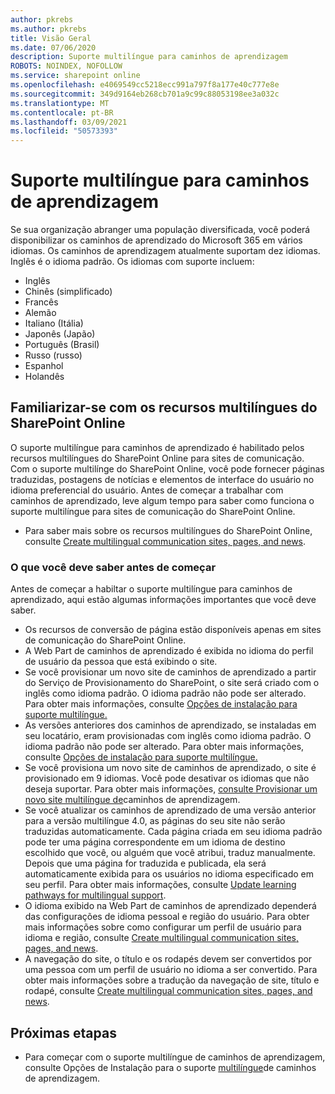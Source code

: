```yaml
---
author: pkrebs
ms.author: pkrebs
title: Visão Geral
ms.date: 07/06/2020
description: Suporte multilíngue para caminhos de aprendizagem
ROBOTS: NOINDEX, NOFOLLOW
ms.service: sharepoint online
ms.openlocfilehash: e4069549cc5218ecc991a797f8a177e40c777e8e
ms.sourcegitcommit: 349d9164eb268cb701a9c99c88053198ee3a032c
ms.translationtype: MT
ms.contentlocale: pt-BR
ms.lasthandoff: 03/09/2021
ms.locfileid: "50573393"
---
```

# <a name="multilingual-support-for-learning-pathways"></a>Suporte multilíngue para caminhos de aprendizagem

Se sua organização abranger uma população diversificada, você poderá disponibilizar os caminhos de aprendizado do Microsoft 365 em vários idiomas. Os caminhos de aprendizagem atualmente suportam dez idiomas. Inglês é o idioma padrão. Os idiomas com suporte incluem:   

- Inglês    
- Chinês (simplificado)
- Francês
- Alemão
- Italiano (Itália)
- Japonês (Japão)
- Português (Brasil)
- Russo (russo)
- Espanhol
- Holandês

## <a name="get-familiar-with-the-sharepoint-online-multilingual-features"></a>Familiarizar-se com os recursos multilíngues do SharePoint Online
O suporte multilíngue para caminhos de aprendizado é habilitado pelos recursos multilíngues do SharePoint Online para sites de comunicação.
Com o suporte multilínge do SharePoint Online, você pode fornecer páginas traduzidas, postagens de notícias e elementos de interface do usuário no idioma preferencial do usuário. Antes de começar a trabalhar com caminhos de aprendizado, leve algum tempo para saber como funciona o suporte multilíngue para sites de comunicação do SharePoint Online. 
- Para saber mais sobre os recursos multilíngues do SharePoint Online, consulte [Create multilingual communication sites, pages, and news](https://support.office.com/article/2bb7d610-5453-41c6-a0e8-6f40b3ed750c). 

### <a name="what-you-should-know-before-getting-started"></a>O que você deve saber antes de começar 
Antes de começar a habiltar o suporte multilíngue para caminhos de aprendizado, aqui estão algumas informações importantes que você deve saber. 

- Os recursos de conversão de página estão disponíveis apenas em sites de comunicação do SharePoint Online.
- A Web Part de caminhos de aprendizado é exibida no idioma do perfil de usuário da pessoa que está exibindo o site.   
- Se você provisionar um novo site de caminhos de aprendizado a partir do Serviço de Provisionamento do SharePoint, o site será criado com o inglês como idioma padrão. O idioma padrão não pode ser alterado. Para obter mais informações, consulte [Opções de instalação para suporte multilíngue.](https://docs.microsoft.com/office365/customlearning/custom_setupoptions_ml)
- As versões anteriores dos caminhos de aprendizado, se instaladas em seu locatário, eram provisionadas com inglês como idioma padrão. O idioma padrão não pode ser alterado. Para obter mais informações, consulte [Opções de instalação para suporte multilíngue.](https://docs.microsoft.com/office365/customlearning/custom_setupoptions_ml)
- Se você provisiona um novo site de caminhos de aprendizado, o site é provisionado em 9 idiomas. Você pode desativar os idiomas que não deseja suportar. Para obter mais informações, [consulte Provisionar um novo site multilíngue de](https://docs.microsoft.com/office365/customlearning/custom_provision_ml)caminhos de aprendizagem.  
- Se você atualizar os caminhos de aprendizado de uma versão anterior para a versão multilíngue 4.0, as páginas do seu site não serão traduzidas automaticamente. Cada página criada em seu idioma padrão pode ter uma página correspondente em um idioma de destino escolhido que você, ou alguém que você atribui, traduz manualmente. Depois que uma página for traduzida e publicada, ela será automaticamente exibida para os usuários no idioma especificado em seu perfil. Para obter mais informações, consulte [Update learning pathways for multilingual support](https://docs.microsoft.com/office365/customlearning/custom_update_ml). 
- O idioma exibido na Web Part de caminhos de aprendizado dependerá das configurações de idioma pessoal e região do usuário. Para obter mais informações sobre como configurar um perfil de usuário para idioma e região, consulte [Create multilingual communication sites, pages, and news](https://support.office.com/article/2bb7d610-5453-41c6-a0e8-6f40b3ed750c). 
- A navegação do site, o título e os rodapés devem ser convertidos por uma pessoa com um perfil de usuário no idioma a ser convertido. Para obter mais informações sobre a tradução da navegação de site, título e rodapé, consulte [Create multilingual communication sites, pages, and news](https://support.office.com/article/2bb7d610-5453-41c6-a0e8-6f40b3ed750c).

## <a name="next-steps"></a>Próximas etapas
- Para começar com o suporte multilíngue de caminhos de aprendizagem, consulte Opções de Instalação para o suporte [multilíngue](https://docs.microsoft.com/office365/customlearning/custom_setupoptions_ml)de caminhos de aprendizagem.